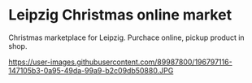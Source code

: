 # Leipzig Christmas online market
Christmas marketplace for Leipzig. Purchace online, pickup product in shop.

https://user-images.githubusercontent.com/89987800/196797116-147105b3-0a95-49da-99a9-b2c09db50880.JPG

